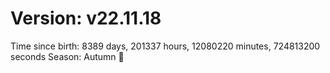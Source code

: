 # Version: v22.11.18
Time since birth: 8389 days, 201337 hours, 12080220 minutes, 724813200 seconds
Season: Autumn 🍁
